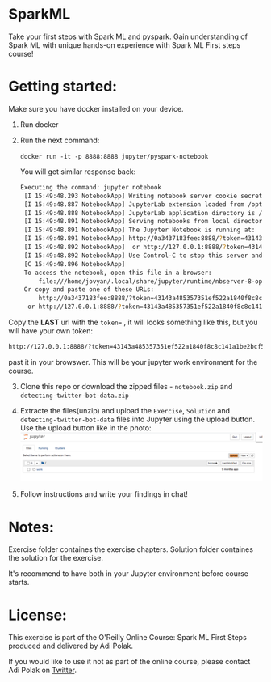 # SparkML
Take your first steps with Spark ML and pyspark.
Gain understanding of Spark ML with unique hands-on experience with Spark ML First steps course!



# Getting started:
Make sure you have docker installed on your device.

1. Run docker

2. Run the next command:

    `docker run -it -p 8888:8888 jupyter/pyspark-notebook`
    
    
   You will get similar response back:
   ```bash
   Executing the command: jupyter notebook
    [I 15:49:48.293 NotebookApp] Writing notebook server cookie secret to /home/jovyan/.local/share/jupyter/runtime/notebook_cookie_secret
    [I 15:49:48.887 NotebookApp] JupyterLab extension loaded from /opt/conda/lib/python3.7/site-packages/jupyterlab
    [I 15:49:48.888 NotebookApp] JupyterLab application directory is /opt/conda/share/jupyter/lab
    [I 15:49:48.891 NotebookApp] Serving notebooks from local directory: /home/jovyan
    [I 15:49:48.891 NotebookApp] The Jupyter Notebook is running at:
    [I 15:49:48.891 NotebookApp] http://0a3437183fee:8888/?token=43143a485357351ef522a1840f8c8c141a1be2bcf5f9b4de
    [I 15:49:48.892 NotebookApp]  or http://127.0.0.1:8888/?token=43143a485357351ef522a1840f8c8c141a1be2bcf5f9b4de
    [I 15:49:48.892 NotebookApp] Use Control-C to stop this server and shut down all kernels (twice to skip confirmation).
    [C 15:49:48.896 NotebookApp]
    To access the notebook, open this file in a browser:
        file:///home/jovyan/.local/share/jupyter/runtime/nbserver-8-open.html
    Or copy and paste one of these URLs:
        http://0a3437183fee:8888/?token=43143a485357351ef522a1840f8c8c141a1be2bcf5f9b4de
     or http://127.0.0.1:8888/?token=43143a485357351ef522a1840f8c8c141a1be2bcf5f9b4de
    ```

Copy the **LAST** url with the `token=` , it will looks something like this, but you will have your own token:
```bash
http://127.0.0.1:8888/?token=43143a485357351ef522a1840f8c8c141a1be2bcf5f9b4de
```
past it in your browswer. 
This will be your jupyter work environment for the course.



3. Clone this repo or download the zipped files - `notebook.zip` and `detecting-twitter-bot-data.zip`

4. Extracte the files(unzip) and upload the `Exercise`, `Solution` and `detecting-twitter-bot-data` files into Jupyter using the upload button.
Use the upload button like in the photo:
![](https://raw.githubusercontent.com/Learn-Apache-Spark/SparkML/master/upload.png)

5. Follow instructions and write your findings in chat! 



# Notes:
Exercise folder containes the exercise chapters.
Solution folder containes the solution for the exercise.

It's recommend to have both in your Jupyter environment before course starts.


# License:
This exercise is part of the O'Reilly Online Course: Spark ML First Steps produced and delivered by Adi Polak.

If you would like to use it not as part of the online course, please contact Adi Polak on [Twitter](https://twitter.com/AdiPolak).
